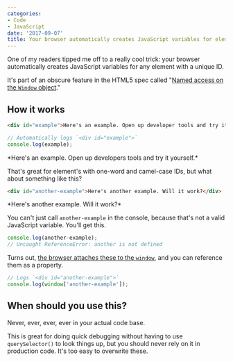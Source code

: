 ```yaml
---
categories:
- Code
- JavaScript
date: '2017-09-07'
title: Your browser automatically creates JavaScript variables for elements with an ID
---
```


One of my readers tipped me off to a really cool trick: your browser automatically creates JavaScript variables for any element with a unique ID.

It's part of an obscure feature in the HTML5 spec called "[Named access on the `Window` object](https://html.spec.whatwg.org/#named-access-on-the-window-object)."

## How it works

```html
<div id="example">Here's an example. Open up developer tools and try it yourself.</div>
```

```js
// Automatically logs `<div id="example">`
console.log(example);
```

<div id="example" markdown="1">*Here's an example. Open up developers tools and try it yourself.*</div>

That's great for element's with one-word and camel-case IDs, but what about something like this?

```html
<div id="another-example">Here's another example. Will it work?</div>
```

<div id="another-example" markdown="1">*Here's another example. Will it work?*</div>

You can't just call `another-example` in the console, because that's not a valid JavaScript variable. You'll get this.

```js
console.log(another-example);
// Uncaught ReferenceError: another is not defined
```

Turns out, [the browser attaches these to the `window`](https://dev.to/buntine/dom-elements-with-ids-are-global-variables), and you can reference them as a property.

```js
// Logs `<div id="another-example">`
console.log(window['another-example']);
```

## When should you use this?

Never, ever, ever, ever in your actual code base.

This is great for doing quick debugging without having to use `querySelector()` to look things up, but you should never rely on it in production code. It's too easy to overwrite these.